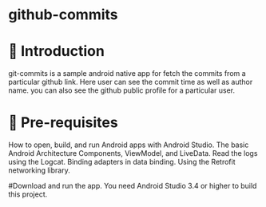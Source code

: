 # github-commits

# 📝 Introduction

git-commits is a sample android native app for fetch the commits from a particular github link. Here user can see the commit time as well as author name.  you can also see the github public profile for a particular user.

# 🚦 Pre-requisites
How to open, build, and run Android apps with Android Studio.
The basic Android Architecture Components, ViewModel, and LiveData. 
Read the logs using the Logcat.
Binding adapters in data binding.
Using the Retrofit networking library.

#Download and run the app.
    You need Android Studio 3.4 or higher to build this project.
